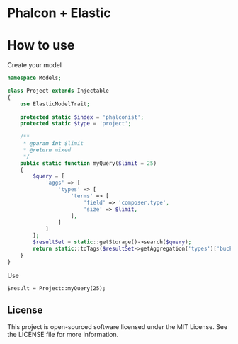 Phalcon + Elastic
=================

# How to use

Create your model

```php
namespace Models;

class Project extends Injectable
{
    use ElasticModelTrait;
    
    protected static $index = 'phalconist';
    protected static $type = 'project';
    
    /**
     * @param int $limit
     * @return mixed
     */
    public static function myQuery($limit = 25)
    {
        $query = [
            'aggs' => [
                'types' => [
                    'terms' => [
                        'field' => 'composer.type',
                        'size' => $limit,
                    ],
                ]
            ]
        ];
        $resultSet = static::getStorage()->search($query);
        return static::toTags($resultSet->getAggregation('types')['buckets'], 'key', 'doc_count');
    }
}
```

Use

```
$result = Project::myQuery(25);
```

License
-------

This project is open-sourced software licensed under the MIT License. See the LICENSE file for more information.